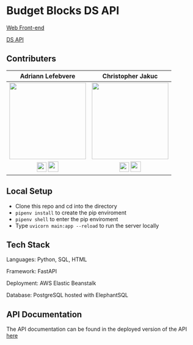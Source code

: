# Budget Blocks DS API
[Web Front-end](https://www.budgetblocks.org/)

[DS API](https://api.budgetblocks.org/)

## Contributers

| Adriann Lefebvere | Christopher Jakuc |
|:--:|:--:|
| <img src="https://media-exp1.licdn.com/dms/image/C5603AQHnWP2pLXNElA/profile-displayphoto-shrink_200_200/0?e=1597881600&v=beta&t=4mkgFZn0Ny3TO2vC6IA0atRSJNjrhA1OstP0kSkDdtc" width=200> | <img src="https://media-exp1.licdn.com/dms/image/C5603AQF1rn6d_fEWRQ/profile-displayphoto-shrink_200_200/0?e=1597881600&v=beta&t=5_hQV3iFj87RiQZzLMr76c7G63yL8O4PI29KeBsgbqw" width=200> |
| [<img src="https://image.flaticon.com/icons/svg/25/25231.svg" width=25>](https://github.com/aklefebvere) [<img src = "https://external-content.duckduckgo.com/iu/?u=https%3A%2F%2Fwww.shareicon.net%2Fdata%2F2017%2F06%2F30%2F888065_logo_512x512.png&f=1&nofb=1" width=27>](https://www.linkedin.com/in/adriann-lefebvere-6571761a3/) | [<img src="https://image.flaticon.com/icons/svg/25/25231.svg" width=25>](https://github.com/cjakuc) [<img src = "https://external-content.duckduckgo.com/iu/?u=https%3A%2F%2Fwww.shareicon.net%2Fdata%2F2017%2F06%2F30%2F888065_logo_512x512.png&f=1&nofb=1" width=27>](https://www.linkedin.com/in/chrisjakuc/) |

## Local Setup
* Clone this repo and cd into the directory
* `pipenv install` to create the pip enviroment
* `pipenv shell` to enter the pip enviroment
* Type `uvicorn main:app --reload` to run the server locally

## Tech Stack
Languages: Python, SQL, HTML

Framework: FastAPI

Deployment: AWS Elastic Beanstalk

Database: PostgreSQL hosted with ElephantSQL

## API Documentation
The API documentation can be found in the deployed version of the API [here](https://api.budgetblocks.org/docs)
